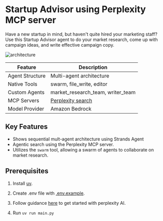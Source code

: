 # Startup Advisor using Perplexity MCP server

Have a new startup in mind, but haven't quite hired your marketing staff? Use this Startup Advisor agent to do your market research, come up with campaign ideas, and write effective campaign copy.

![architecture](./architecture.png)

|Feature             |Description                                        |
|--------------------|---------------------------------------------------|
|Agent Structure     | Multi-agent architecture                          |
|Native Tools        |swarm, file_write, editor                          |
|Custom Agents       |market_research_team, writer_team                  |
|MCP Servers         |[Perplexity search](https://github.com/jsonallen/perplexity-mcp)|
|Model Provider      |Amazon Bedrock                                     |

## Key Features

- Shows sequential mult-agent architecture using Strands Agent
- Agentic search using the Perplexity MCP server.
- Utilizes the `swarm` tool, allowing a swarm of agents to collaborate on market research.

## Prerequisites

1. Install [uv](https://docs.astral.sh/uv/getting-started/installation/).

2. Create .env file with [.env.example](./.env.example).

3. Follow guidance [here](https://docs.perplexity.ai/guides/getting-started) to get started with perplexity AI.

4. Run `uv run main.py`
